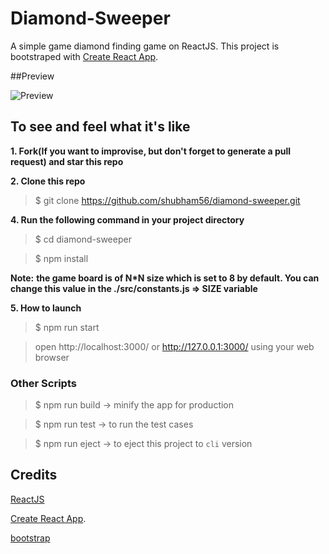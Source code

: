 # Diamond-Sweeper

A simple game diamond finding game on ReactJS. This project is bootstraped with [Create React App](https://github.com/facebook/create-react-app).

##Preview

![Preview](Diamond-Sweeper.gif)

## To see and feel what it's like

**1. Fork(If you want to improvise, but don't forget to generate a pull request) and star this repo**

**2. Clone this repo**

> $ git clone https://github.com/shubham56/diamond-sweeper.git

**4. Run the following command in your project directory**

> $ cd diamond-sweeper

> $ npm install

**Note:**
**the game board is of N\*N size which is set to 8 by default. You can change this value in the ./src/constants.js => SIZE variable**

**5. How to launch**

> $ npm run start

> open http://localhost:3000/ or http://127.0.0.1:3000/ using your web browser

### Other Scripts

> $ npm run build -> minify the app for production

> $ npm run test -> to run the test cases

> $ npm run eject -> to eject this project to `cli` version

## Credits

[ReactJS](https://github.com/facebook/react)

[Create React App](https://github.com/facebook/create-react-app).

[bootstrap](https://github.com/twbs/bootstrap)
